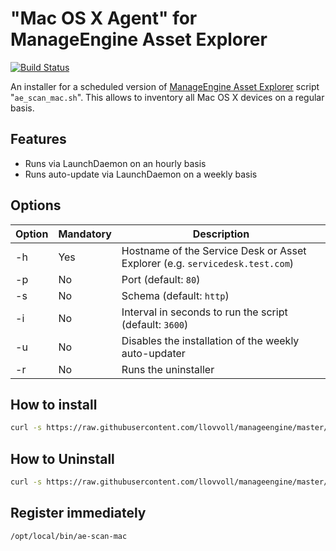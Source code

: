 # "Mac OS X Agent" for ManageEngine Asset Explorer

[![Build Status](https://travis-ci.org/hipages/manageengine.svg?branch=master)](https://travis-ci.org/hipages/manageengine)

An installer for a scheduled version of [ManageEngine Asset Explorer][ae-website] script "`ae_scan_mac.sh`". This allows to inventory all Mac OS X devices on a regular basis.

## Features
* Runs via LaunchDaemon on an hourly basis
* Runs auto-update via LaunchDaemon on a weekly basis

## Options

| Option | Mandatory | Description |
|--------|-----------|-------------|
| -h | Yes | Hostname of the Service Desk or Asset Explorer (e.g. `servicedesk.test.com`) |
| -p | No | Port (default: `80`) |
| -s | No | Schema (default: `http`) |
| -i | No | Interval in seconds to run the script (default: `3600`)
| -u | No | Disables the installation of the weekly auto-updater |
| -r | No | Runs the uninstaller |

## How to install

```bash
curl -s https://raw.githubusercontent.com/llovvoll/manageengine/master/asset-explorer/ae_scan_mac_scheduled.sh | sudo bash -s -- -h 172.17.100.208 -i
```

## How to Uninstall

```bash
curl -s https://raw.githubusercontent.com/llovvoll/manageengine/master/asset-explorer/ae_scan_mac_scheduled.sh | sudo bash -s -- -h 172.17.100.208 -r
```

[ae-website]: https://www.manageengine.com/products/asset-explorer/

## Register immediately

```bash
/opt/local/bin/ae-scan-mac
```
